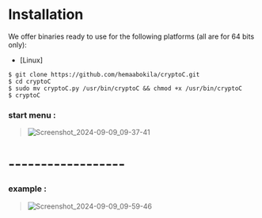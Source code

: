 # Installation

We offer binaries ready to use for the following platforms (all are for 64 bits only):

* [Linux]
```
$ git clone https://github.com/hemaabokila/cryptoC.git
$ cd cryptoC
$ sudo mv cryptoC.py /usr/bin/cryptoC && chmod +x /usr/bin/cryptoC
$ cryptoC
```


###  start menu : 
> ![Screenshot_2024-09-09_09-37-41](https://github.com/user-attachments/assets/e66376cd-ad91-4d9e-ae9e-3fd0d0c98117)
# ------------------

###  example :

> ![Screenshot_2024-09-09_09-59-46](https://github.com/user-attachments/assets/d8fab0c3-0279-4711-a63d-4ac500b8211b)



   

